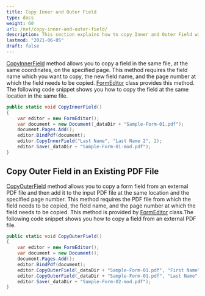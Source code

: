 ```yaml
---
title: Copy Inner and Outer Field
type: docs
weight: 60
url: /net/copy-inner-and-outer-field/
description: This section explains how to copy Inner and Outer Field with Aspose.PDF Facades using FormEditor Class.
lastmod: "2021-06-05"
draft: false
---
```


[CopyInnerField](https://reference.aspose.com/pdf/net/aspose.pdf.facades/formeditor/methods/copyinnerfield/index) method allows you to copy a field in the same file, at the same coordinates, on the specified page. This method requires the field name which you want to copy, the new field name, and the page number at which the field needs to be copied. [FormEditor](https://reference.aspose.com/html/net/aspose.html.forms/formeditor) class provides this method. The following code snippet shows you how to copy the field at the same location in the same file.

```csharp
public static void CopyInnerField()
{
    var editor = new FormEditor();
    var document = new Document(_dataDir + "Sample-Form-01.pdf");
    document.Pages.Add();
    editor.BindPdf(document);
    editor.CopyInnerField("Last Name", "Last Name 2", 2);
    editor.Save(_dataDir + "Sample-Form-01-mod.pdf");
}
```

## Copy Outer Field in an Existing PDF File

[CopyOuterField](https://reference.aspose.com/pdf/net/aspose.pdf.facades/formeditor/methods/copyouterfield/index) method allows you to copy a form field from an external PDF file and then add it to the input PDF file at the same location and the specified page number. This method requires the PDF file from which the field needs to be copied, the field name, and the page number at which the field needs to be copied. This method is provided by [FormEditor](https://reference.aspose.com/html/net/aspose.html.forms/formeditor) class.The following code snippet shows you how to copy a field from an external PDF file.

```csharp
public static void CopyOuterField()
{
    var editor = new FormEditor();
    var document = new Document();
    document.Pages.Add();
    editor.BindPdf(document);
    editor.CopyOuterField(_dataDir + "Sample-Form-01.pdf", "First Name", 1);
    editor.CopyOuterField(_dataDir + "Sample-Form-01.pdf", "Last Name", 1);
    editor.Save(_dataDir + "Sample-Form-02-mod.pdf");
}
```


